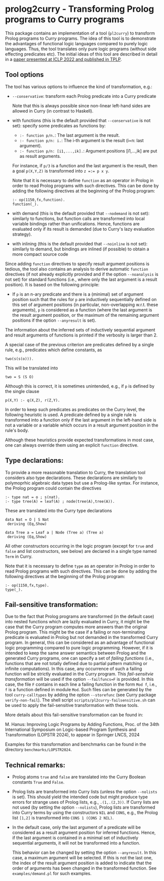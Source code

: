 prolog2curry - Transforming Prolog programs to Curry programs
=============================================================

This package contains an implementation of a tool (`pl2curry`)
to transform Prolog programs to Curry programs.
The idea of this tool is to demonstrate the advantages of
functional logic languages compared to purely logic languages.
Thus, the tool translates only pure logic programs (without side
effecting predicates etc).
The initial ideas of this tool are described in detail in a
[paper presented at ICLP 2022 and published in TPLP](http://doi.org/10.1017/S1471068422000187).

Tool options
------------

The tool has various options to influence the kind of transformation, e.g.:

- `--conservative`: transform each Prolog predicate into a Curry predicate

  Note that this is always possible since non-linear left-hand sides
  are allowed in Curry (in contrast to Haskell).

- with functions (this is the default provided that `--conservative` 
  is not set): specify some predicates as functions by:

  * `:- function p/n.`: The last argument is the result.
  * `:- function p/n: i.`: The i-th argument is the result (i=n: last argument).
  * `:- function p/n: [i1,...,ik].`: Argument positions [i1,...,ik] are
    put as result arguments.

  For instance, if `p/3` is a function and the last argument is the result,
  then a goal `p(X,Y,Z)` is transformed into `z =:= p x y`.

  Note that it is necessary to define `function` as an operator in Prolog
  in order to read Prolog programs with such directives. This can be done
  by adding the following directives at the beginning of the Prolog program:

      :- op(1150,fx,function).
      function(_).

- with demand (this is the default provided that `--nodemand`
  is not set):
  similarly to functions, but function calls are transformed
  into local variable bindings rather than unifications. Hence,
  functions are evaluated only if its result is demanded
  (due to Curry's lazy evaluation strategy).

- with inlining (this is the default provided that `--noinline`
  is not set):
  similarly to demand, but bindings are inlined (if possible)
  to obtain a more compact source code

Since adding `function` directives to specify result argument positions
is tedious, the tool also contains an analysis to derive automatic
`function` directives (if not already explicitly provided and
if the option `--noanalysis` is not set) for standard functions
(i.e., where only the last argument is a result position).
It is based on the following principle:

- If `p` is an n-ary predicate and there is a (minimal) set of
  argument position such that the rules for `p` are inductively
  sequentially defined on this set of argument positions
  (in particular, non-overlapping w.r.t. these arguments),
  `p` is considered as a function (where the last argument
  is the result argument position, or the maximum of the remaining
  argument positions if the option `--anyresult` is set).

The information about the inferred sets of inductively sequential argument
and result arguments of functions is printed if the verbosity is larger than 2.

A special case of the previous criterion are predicates
defined by a single rule, e.g., predicates which define constants, as

    two(s(s(o))).

This will be translated into

    two = S (S O)

Although this is correct, it is sometimes unintended, e.g.,
if `p` is defined by the single clause

    p(X,Y) :- q(X,Z), r(Z,Y).

In order to keep such predicates as predicates on the Curry level,
the following heuristic is used. A predicate defined by a single rule
is transformed into a function only if the last argument in the
left-hand side is not a variable or a variable which occurs in a
result argument position in the rule's body.

Although these heuristics provide expected transformations
in most case, one can always override them using an explicit
`function` directive.


Type declarations:
------------------

To provide a more reasonable translation to Curry,
the translation tool considers also type declarations.
These declarations are similarly to polymoprhic algebraic data types
but use a Prolog-like syntax.
For instance, the Prolog program could contain the directives

    :- type nat = o ; s(nat).
    :- type tree(A) = leaf(A) ; node(tree(A),tree(A)).

These are translated into the Curry type declarations

    data Nat = O | S Nat
     deriving (Eq,Show)

    data Tree a = Leaf a | Node (Tree a) (Tree a)
     deriving (Eq,Show)

All other constructors occurring in the logic program
(except for `true` and `false` and list constructors, see below)
are declared in a single type named `Term` in Curry.

Note that it is necessary to define `type` as an operator in Prolog
in order to read Prolog programs with such directives. This can be done
by adding the following directives at the beginning of the Prolog program:

    :- op(1150,fx,type).
    type(_).

Fail-sensitive transformation:
------------------------------

Due to the fact that Prolog programs are transformed (in the default case)
into nested functions which are lazily evaluated in Curry,
it might be the case that the Curry program computes more answers
than the original Prolog program.
This might be the case if a failing or non-terminating
predicate is evaluated in Prolog but not demanded in the transformed
Curry program. In general, this can be considered as an advantage
of functional logic programming compared to pure logic programming.
However, if it is intended to keep the same answer semantics
between Prolog and the generated Curry programs,
one can specify a set of _failing functions_ (i.e., functions that
are not totally defined due to partial pattern matching or
infinite computations).
In this case, any occurrence of such a failing function will be strictly
evaluated in the Curry program. This _fail-sensitvie transformation_
will be used if the option `--failfuncs=F` is provided.
In this case, the file `F` contains in each line a failing function
in the form `Mod f`, i.e., `f` is a function defined in module `Mod`.
Such files can be generated by the tool `curry-calltypes` by adding
the option `--storefunc` (see Curry package `verify-non-fail`).
The shell script `scripts/pl2curry-failsensitive.sh`
can be used to apply the fail-sensitive transformation with these tools.

More details about this fail-sensitive transformation can be found in:

M. Hanus: Improving Logic Programs by Adding Functions,
Proc. of the  34th International Symposium on Logic-based Program Synthesis
and Transformation (LOPSTR 2024),
to appear in Springer LNCS, 2024

Examples for this transformation and benchmarks can be found
in the directory `benchmarks/LOPSTR2024`.


Technical remarks:
------------------

- Prolog atoms `true` and `false` are translated into the Curry
  Boolean constants `True` and `False`.

- Prolog lists are transformed into Curry lists (unless the option
  `--nolists` is set).
  This should yield the intended code but might produce type errors
  for strange uses of Prolog lists, e.g., `.(1,.(2,3))`.
  If Curry lists are not used (by setting the option `--nolists`),
  Prolog lists are transformed into Curry terms by using the constructors
  `NIL` and `CONS`, e.g., the Prolog list
  `[1,2]` is transformed into `CONS 1 (CONS 2 NIL)`.

- In the default case, only the last argument of a predicate will be
  considered as a result argument position for inferred functions.
  Hence, if the last argument is contained in a minimal set
  of inductively sequential arguments, it will not be transformed
  into a function.

  This behavior can be changed by setting the option `--anyresult`.
  In this case, a maximum argument will be selected.
  If this is not the last one, the index of the result argument
  position is added to indicate that the order of arguments
  has been changed in the transformed function.
  See `examples/demand.pl` for such examples.
